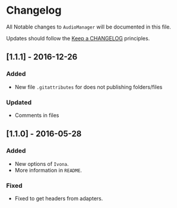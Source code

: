 # Changelog

All Notable changes to `AudioManager` will be documented in this file.

Updates should follow the [Keep a CHANGELOG](http://keepachangelog.com/) principles.

## [1.1.1] - 2016-12-26

### Added
- New file `.gitattributes` for does not publishing folders/files

### Updated
- Comments in files

## [1.1.0] - 2016-05-28

### Added
- New options of `Ivona`.
- More information in `README`.

### Fixed
- Fixed to get headers from adapters.